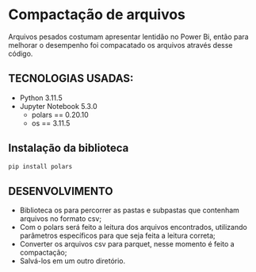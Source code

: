 # Compactação de arquivos

Arquivos pesados costumam apresentar lentidão no Power Bi, então para melhorar o desempenho foi compacatado os arquivos através desse código.

## TECNOLOGIAS USADAS:
- Python 3.11.5
- Jupyter Notebook 5.3.0
  - polars == 0.20.10
  - os == 3.11.5

## Instalação da biblioteca
```bash
pip install polars
```

## DESENVOLVIMENTO
- Biblioteca os para percorrer as pastas e subpastas que contenham arquivos no formato csv;
- Com o polars será feito a leitura dos arquivos encontrados, utilizando parâmetros específicos para que seja feita a leitura correta;
- Converter os arquivos csv para parquet, nesse momento é feito a compactação;
- Salvá-los em um outro diretório.
